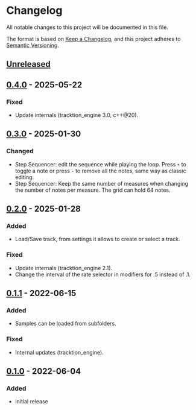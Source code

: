 # Changelog

All notable changes to this project will be documented in this file.

The format is based on [Keep a Changelog](https://keepachangelog.com/en/1.1.0/),
and this project adheres to
[Semantic Versioning](https://semver.org/spec/v2.0.0.html).

## [Unreleased]

## [0.4.0] - 2025-05-22

### Fixed

- Update internals (tracktion_engine 3.0, c++@20).

## [0.3.0] - 2025-01-30

### Changed

- Step Sequencer: edit the sequence while playing the loop. Press `+` to toggle
  a note or press `-` to remove all the notes, same way as classic editing.
- Step Sequencer: Keep the same number of measures when changing the number of
  notes per measure. The grid can hold 64 notes.

## [0.2.0] - 2025-01-28

### Added

- Load/Save track, from settings it allows to create or select a track.

### Fixed

- Update internals (tracktion_engine 2.1).
- Change the interval of the rate selector in modifiers for .5 instead of .1.

## [0.1.1] - 2022-06-15

### Added

- Samples can be loaded from subfolders.

### Fixed

- Internal updates (tracktion_engine).

## [0.1.0] - 2022-06-04

### Added

- Initial release

[unreleased]:
  https://github.com/FundamentalFrequency/LMN-3-DAW/compare/v0.4.0...HEAD
[0.4.0]:
  https://github.com/FundamentalFrequency/LMN-3-DAW/compare/v0.3.0...v0.4.0
[0.3.0]:
  https://github.com/FundamentalFrequency/LMN-3-DAW/compare/v0.2.0...v0.3.0
[0.2.0]:
  https://github.com/FundamentalFrequency/LMN-3-DAW/compare/v0.1.1...v0.2.0
[0.1.1]:
  https://github.com/FundamentalFrequency/LMN-3-DAW/compare/v0.1.0...v0.1.1
[0.1.0]: https://github.com/FundamentalFrequency/LMN-3-DAW/releases/tag/v0.1.0
